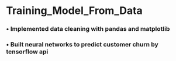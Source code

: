 # Training_Model_From_Data
### • Implemented data cleaning with pandas and matplotlib
### • Built neural networks to predict customer churn by tensorflow api
